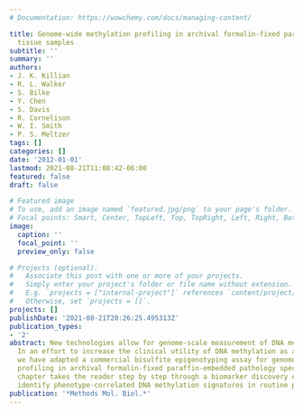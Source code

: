```yaml
---
# Documentation: https://wowchemy.com/docs/managing-content/

title: Genome-wide methylation profiling in archival formalin-fixed paraffin-embedded
  tissue samples
subtitle: ''
summary: ''
authors:
- J. K. Killian
- R. L. Walker
- S. Bilke
- Y. Chen
- S. Davis
- R. Cornelison
- W. I. Smith
- P. S. Meltzer
tags: []
categories: []
date: '2012-01-01'
lastmod: 2021-08-21T11:08:42-06:00
featured: false
draft: false

# Featured image
# To use, add an image named `featured.jpg/png` to your page's folder.
# Focal points: Smart, Center, TopLeft, Top, TopRight, Left, Right, BottomLeft, Bottom, BottomRight.
image:
  caption: ''
  focal_point: ''
  preview_only: false

# Projects (optional).
#   Associate this post with one or more of your projects.
#   Simply enter your project's folder or file name without extension.
#   E.g. `projects = ["internal-project"]` references `content/project/deep-learning/index.md`.
#   Otherwise, set `projects = []`.
projects: []
publishDate: '2021-08-21T20:26:25.495313Z'
publication_types:
- '2'
abstract: New technologies allow for genome-scale measurement of DNA methylation.
  In an effort to increase the clinical utility of DNA methylation as a biomarker,
  we have adapted a commercial bisulfite epigenotyping assay for genome-wide methylation
  profiling in archival formalin-fixed paraffin-embedded pathology specimens. This
  chapter takes the reader step by step through a biomarker discovery experiment to
  identify phenotype-correlated DNA methylation signatures in routine pathology specimens.
publication: '*Methods Mol. Biol.*'
---
```

